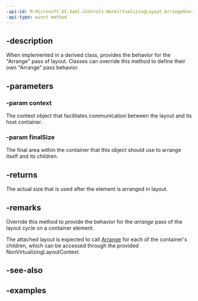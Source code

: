 ```yaml
---
-api-id: M:Microsoft.UI.Xaml.Controls.NonVirtualizingLayout.ArrangeOverride(Microsoft.UI.Xaml.Controls.NonVirtualizingLayoutContext,Windows.Foundation.Size)
-api-type: winrt method
---
```


## -description

When implemented in a derived class, provides the behavior for the "Arrange" pass of layout. Classes can override this method to define their own "Arrange" pass behavior.

## -parameters

### -param context

The context object that facilitates communication between the layout and its host container.

### -param finalSize

The final area within the container that this object should use to arrange itself and its children.

## -returns

The actual size that is used after the element is arranged in layout.

## -remarks

Override this method to provide the behavior for the _arrange_ pass of the layout cycle on a container element.

The attached layout is expected to call [Arrange](layout_arrange_337607665.md) for each of the container's children, which can be accessed through the provided NonVirtualizingLayoutContext.

## -see-also

## -examples

